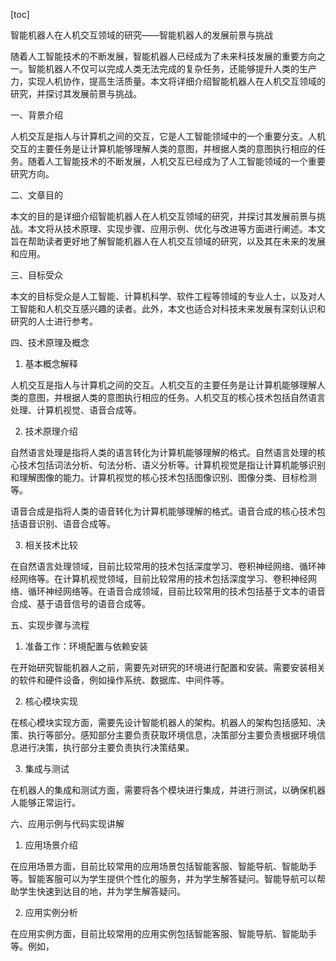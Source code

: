 
[toc]                    
                
                
智能机器人在人机交互领域的研究——智能机器人的发展前景与挑战

随着人工智能技术的不断发展，智能机器人已经成为了未来科技发展的重要方向之一。智能机器人不仅可以完成人类无法完成的复杂任务，还能够提升人类的生产力，实现人机协作，提高生活质量。本文将详细介绍智能机器人在人机交互领域的研究，并探讨其发展前景与挑战。

一、背景介绍

人机交互是指人与计算机之间的交互，它是人工智能领域中的一个重要分支。人机交互的主要任务是让计算机能够理解人类的意图，并根据人类的意图执行相应的任务。随着人工智能技术的不断发展，人机交互已经成为了人工智能领域的一个重要研究方向。

二、文章目的

本文的目的是详细介绍智能机器人在人机交互领域的研究，并探讨其发展前景与挑战。本文将从技术原理、实现步骤、应用示例、优化与改进等方面进行阐述。本文旨在帮助读者更好地了解智能机器人在人机交互领域的研究，以及其在未来的发展和应用。

三、目标受众

本文的目标受众是人工智能、计算机科学、软件工程等领域的专业人士，以及对人工智能和人机交互感兴趣的读者。此外，本文也适合对科技未来发展有深刻认识和研究的人士进行参考。

四、技术原理及概念

1. 基本概念解释

人机交互是指人与计算机之间的交互。人机交互的主要任务是让计算机能够理解人类的意图，并根据人类的意图执行相应的任务。人机交互的核心技术包括自然语言处理、计算机视觉、语音合成等。

2. 技术原理介绍

自然语言处理是指将人类的语言转化为计算机能够理解的格式。自然语言处理的核心技术包括词法分析、句法分析、语义分析等。计算机视觉是指让计算机能够识别和理解图像的能力。计算机视觉的核心技术包括图像识别、图像分类、目标检测等。

语音合成是指将人类的语音转化为计算机能够理解的格式。语音合成的核心技术包括语音识别、语音合成等。

3. 相关技术比较

在自然语言处理领域，目前比较常用的技术包括深度学习、卷积神经网络、循环神经网络等。在计算机视觉领域，目前比较常用的技术包括深度学习、卷积神经网络、循环神经网络等。在语音合成领域，目前比较常用的技术包括基于文本的语音合成、基于语音信号的语音合成等。

五、实现步骤与流程

1. 准备工作：环境配置与依赖安装

在开始研究智能机器人之前，需要先对研究的环境进行配置和安装。需要安装相关的软件和硬件设备，例如操作系统、数据库、中间件等。

2. 核心模块实现

在核心模块实现方面，需要先设计智能机器人的架构。机器人的架构包括感知、决策、执行等部分。感知部分主要负责获取环境信息，决策部分主要负责根据环境信息进行决策，执行部分主要负责执行决策结果。

3. 集成与测试

在机器人的集成和测试方面，需要将各个模块进行集成，并进行测试，以确保机器人能够正常运行。

六、应用示例与代码实现讲解

1. 应用场景介绍

在应用场景方面，目前比较常用的应用场景包括智能客服、智能导航、智能助手等。智能客服可以为学生提供个性化的服务，并为学生解答疑问。智能导航可以帮助学生快速到达目的地，并为学生解答疑问。

2. 应用实例分析

在应用实例方面，目前比较常用的应用实例包括智能客服、智能导航、智能助手等。例如，

